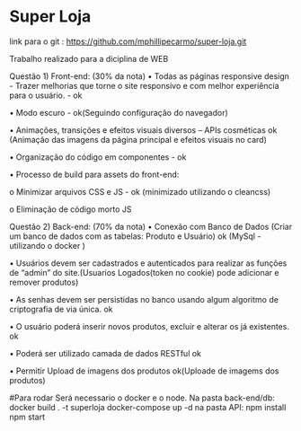 # Super Loja
link para o git : https://github.com/mphillipecarmo/super-loja.git


Trabalho realizado para a diciplina de WEB

Questão 1) Front-end: (30% da nota)
• Todas as páginas responsive design - Trazer melhorias que torne o site responsivo e com
melhor experiência para o usuário. - ok

• Modo escuro - ok(Seguindo configuração do navegador)

• Animações, transições e efeitos visuais diversos – APIs cosméticas ok (Animação das imagens da página principal e efeitos visuais no card)

• Organização do código em componentes - ok

• Processo de build para assets do front-end:

o Minimizar arquivos CSS e JS - ok (minimizado utilizando o cleancss)

o Eliminação de código morto JS

Questão 2) Back-end: (70% da nota)
• Conexão com Banco de Dados (Criar um banco de dados com as tabelas: Produto e Usuário) ok (MySql - utilizando o docker )

• Usuários devem ser cadastrados e autenticados para realizar as funções de “admin” do site.(Usuarios Logados(token no cookie) pode adicionar e remover produtos)

• As senhas devem ser persistidas no banco usando algum algoritmo de criptografia de via única. ok


• O usuário poderá inserir novos produtos, excluir e alterar os já existentes. ok

• Poderá ser utilizado camada de dados RESTful ok

• Permitir Upload de imagens dos produtos ok(Uploade de imagems dos produtos) 

#Para rodar
Será necessario o docker e o node.
Na pasta back-end/db:
    docker build . -t superloja
    docker-compose up -d
na pasta API:
    npm install
    npm start